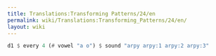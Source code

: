 ```yaml
---
title: Translations:Transforming Patterns/24/en
permalink: wiki/Translations:Transforming_Patterns/24/en/
layout: wiki
---
```


``` haskell
d1 $ every 4 (# vowel "a o") $ sound "arpy arpy:1 arpy:2 arpy:3"
```
